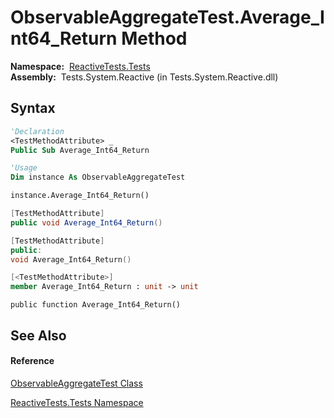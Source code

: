 # ObservableAggregateTest.Average\_Int64\_Return Method

**Namespace:**  [ReactiveTests.Tests](ReactiveTests.Tests\ReactiveTests.Tests.md)  
**Assembly:**  Tests.System.Reactive (in Tests.System.Reactive.dll)

## Syntax

```vb
'Declaration
<TestMethodAttribute> _
Public Sub Average_Int64_Return
```

```vb
'Usage
Dim instance As ObservableAggregateTest

instance.Average_Int64_Return()
```

```csharp
[TestMethodAttribute]
public void Average_Int64_Return()
```

```c++
[TestMethodAttribute]
public:
void Average_Int64_Return()
```

```fsharp
[<TestMethodAttribute>]
member Average_Int64_Return : unit -> unit 
```

```jscript
public function Average_Int64_Return()
```

## See Also

#### Reference

[ObservableAggregateTest Class](ObservableAggregateTest\ObservableAggregateTest.md)

[ReactiveTests.Tests Namespace](ReactiveTests.Tests\ReactiveTests.Tests.md)




